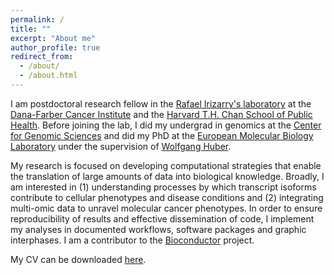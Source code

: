 ```yaml
---
permalink: /
title: ""
excerpt: "About me"
author_profile: true
redirect_from: 
  - /about/
  - /about.html
---
```


I am postdoctoral research fellow in the [Rafael Irizarry's laboratory](https://rafalab.github.io/) at the [Dana-Farber Cancer Institute](http://www.dana-farber.org/) and the [Harvard T.H. Chan School of Public Health](https://www.hsph.harvard.edu/). Before joining the lab, I did my undergrad in genomics at the [Center for Genomic Sciences](http://www.ccg.unam.mx/en) and did my PhD at the [European Molecular Biology Laboratory](https://www.embl.de/) under the supervision of [Wolfgang Huber](https://www.embl.de/research/units/genome_biology/huber/members/index.php?s_personId=CP-60002619).

My research is focused on developing computational strategies that enable the translation of large amounts of data into biological knowledge. Broadly, I am interested in (1) understanding processes by which transcript isoforms contribute to cellular phenotypes and disease conditions and (2) integrating multi-omic data to unravel molecular cancer phenotypes. In order to ensure reproducibility of results and effective dissemination of code, I implement my analyses in documented workflows, software packages and graphic interphases. I am a contributor to the [Bioconductor](https://www.bioconductor.org/) project.

My CV can be downloaded [here](/files/cv/cv_reyes.pdf).
